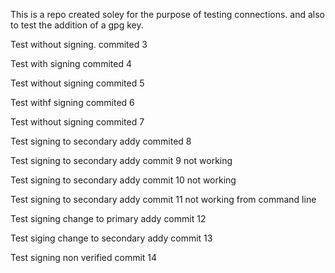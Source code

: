  This is a repo created soley for the purpose of testing connections.
 and also to test the addition of a gpg key.

Test without signing. commited 3

Test with signing commited 4

Test without signing commited 5

Test withf signing commited 6

Test without signing commited 7

Test signing to secondary addy commited 8

Test signing to secondary addy commit 9 not working

Test signing to secondary addy commit 10 not working

Test signing to secondary addy commit 11 not working from command line

Test signing change to primary addy commit 12

Test siging change to secondary addy commit 13

Test signing non verified commit 14
